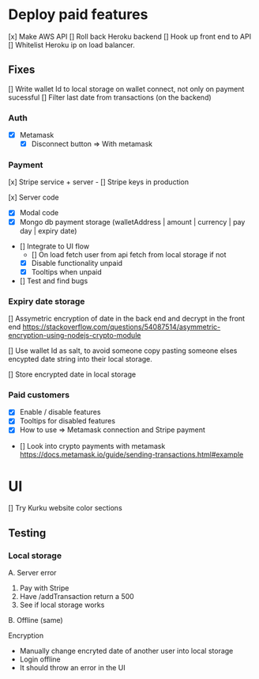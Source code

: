 # Deploy paid features

[x] Make AWS API
[] Roll back Heroku backend
[] Hook up front end to API
[] Whitelist Heroku ip on load balancer.

## Fixes

[] Write wallet Id to local storage on wallet connect, not only on payment sucessful
[] Filter last date from transactions (on the backend)

### Auth

- [x] Metamask
  - [x] Disconnect button => With metamask

### Payment

[x] Stripe service + server - [] Stripe keys in production

[x] Server code

- [x] Modal code
- [x] Mongo db payment storage (walletAddress | amount | currency | pay day | expiry date)
- [] Integrate to UI flow
  - [] On load fetch user from api
    fetch from local storage if not
  - [x] Disable functionality unpaid
  - [x] Tooltips when unpaid
- [] Test and find bugs

### Expiry date storage

[] Assymetric encryption of date in the back end and decrypt in the front end https://stackoverflow.com/questions/54087514/asymmetric-encryption-using-nodejs-crypto-module

[] Use wallet Id as salt, to avoid someone copy pasting someone elses encypted date string into their local storage.

[] Store encrypted date in local storage

### Paid customers

- [x] Enable / disable features
- [x] Tooltips for disabled features
- [x] How to use => Metamask connection and Stripe payment
- [] Look into crypto payments with metamask https://docs.metamask.io/guide/sending-transactions.html#example

# UI

[] Try Kurku website color sections

## Testing

### Local storage

A. Server error

1.  Pay with Stripe
2.  Have /addTransaction return a 500
3.  See if local storage works

B. Offline (same)

Encryption

- Manually change encryted date of another user into local storage
- Login offline
- It should throw an error in the UI
